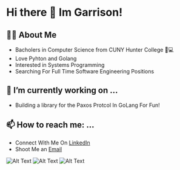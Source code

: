 # Hi there 👋 Im Garrison!


## 👨‍💻 About Me 
  - Bacholers in Computer Science from CUNY Hunter College 🧪💻 
  - Love Pyhton and Golang
  - Interested in Systems Programming 
  - Searching For Full Time Software Engineering Positions 

## 🚀 I’m currently working on ...
  - Building a library for the Paxos Protcol In GoLang For Fun!
 
## 📫 How to reach me: ...
  - Connect With Me On [LinkedIn](https://www.linkedin.com/in/gtshepard/) 
  - Shoot Me an [Email](shepard.garrison.t@gmail.com)

![Alt Text](https://marcofranssen.nl/images/951957866431d77793480aba8bb624da2f6b3fb2.gif)
![Alt Text](https://media.giphy.com/media/KAq5w47R9rmTuvWOWa/giphy.gif)
![Alt Text](https://dcwmedia.com/wp-content/uploads/2017/02/Hunter-College-CUNY-300x83.jpg)
